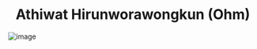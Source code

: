 <h1 align="center">
  Athiwat Hirunworawongkun (Ohm)
</h1>

![image](https://github.com/athivvat/athivvat/blob/master/dev.gif)
